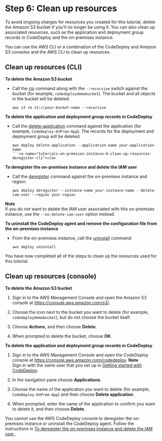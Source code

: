 # Step 6: Clean up resources<a name="tutorials-on-premises-instance-6-clean-up-resources"></a>

To avoid ongoing charges for resources you created for this tutorial, delete the Amazon S3 bucket if you'll no longer be using it\. You can also clean up associated resources, such as the application and deployment group records in CodeDeploy and the on\-premises instance\.

You can use the AWS CLI or a combination of the CodeDeploy and Amazon S3 consoles and the AWS CLI to clean up resources\. 

## Clean up resources \(CLI\)<a name="tutorials-on-premises-instance-6-clean-up-resources-cli"></a>

**To delete the Amazon S3 bucket**
+ Call the [rm](https://docs.aws.amazon.com/cli/latest/reference/s3/rm.html) command along with the `--recursive` switch against the bucket \(for example, `codedeploydemobucket`\)\. The bucket and all objects in the bucket will be deleted\. 

  ```
  aws s3 rm s3://your-bucket-name --recursive
  ```

**To delete the application and deployment group records in CodeDeploy**
+ Call the [delete\-application](https://docs.aws.amazon.com/cli/latest/reference/deploy/delete-application.html) command against the application \(for example, `CodeDeploy-OnPrem-App`\)\. The records for the deployment and deployment group will be deleted\. 

  ```
  aws deploy delete-application --application-name your-application-name
  ```<a name="tutorials-on-premises-instance-6-clean-up-resources-deregister-cli"></a>

**To deregister the on\-premises instance and delete the IAM user**
+ Call the [deregister](https://docs.aws.amazon.com/cli/latest/reference/deploy/deregister.html) command against the on\-premises instance and region:

  ```
  aws deploy deregister --instance-name your-instance-name --delete-iam-user --region your-region
  ```
**Note**  
If you do not want to delete the IAM user associated with this on\-premises instance, use the `--no-delete-iam-user` option instead\.

**To uninstall the CodeDeploy agent and remove the configuration file from the on\-premises instance**
+ From the on\-premises instance, call the [uninstall](https://docs.aws.amazon.com/cli/latest/reference/deploy/uninstall.html) command:

  ```
  aws deploy uninstall
  ```

You have now completed all of the steps to clean up the resources used for this tutorial\.

## Clean up resources \(console\)<a name="tutorials-on-premises-instance-6-clean-up-resources-console"></a>

**To delete the Amazon S3 bucket**

1. Sign in to the AWS Management Console and open the Amazon S3 console at [https://console\.aws\.amazon\.com/s3/](https://console.aws.amazon.com/s3/)\.

1. Choose the icon next to the bucket you want to delete \(for example, `codedeploydemobucket`\), but do not choose the bucket itself\.

1. Choose **Actions**, and then choose **Delete**\. 

1. When prompted to delete the bucket, choose **OK**\. 

**To delete the application and deployment group records in CodeDeploy**

1. Sign in to the AWS Management Console and open the CodeDeploy console at [https://console\.aws\.amazon\.com/codedeploy](https://console.aws.amazon.com/codedeploy)\.
**Note**  
Sign in with the same user that you set up in [Getting started with CodeDeploy](getting-started-codedeploy.md)\.

1. In the navigation pane choose **Applications**\.

1. Choose the name of the application you want to delete \(for example, `CodeDeploy-OnPrem-App`\) and then choose **Delete application**\.

1. When prompted, enter the name of the application to confirm you want to delete it, and then choose **Delete**\. 

You cannot use the AWS CodeDeploy console to deregister the on\-premises instance or uninstall the CodeDeploy agent\. Follow the instructions in [To deregister the on\-premises instance and delete the IAM user ](#tutorials-on-premises-instance-6-clean-up-resources-deregister-cli)\.